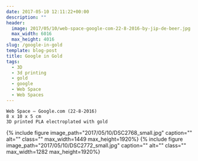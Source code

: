 ```yaml
---
date: 2017-05-10 12:11:22+00:00
description: ""
header:
  image: 2017/05/10/web-space-google-com-22-8-2016-by-jip-de-beer.jpg
  max_width: 6016
  max_height: 4016
slug: /google-in-gold
template: blog-post
title: Google in Gold
tags:
  - 3D
  - 3d printing
  - gold
  - google
  - Web Space
  - Web Spaces
---
```


    Web Space – Google.com (22-8-2016)
    8 x 10 x 5 cm
    3D printed PLA electroplated with gold

{% include figure image_path="2017/05/10/DSC2768_small.jpg" caption="" alt="" class="" max_width=1449 max_height=1920%}
{% include figure image_path="2017/05/10/DSC2772_small.jpg" caption="" alt="" class="" max_width=1282 max_height=1920%}

